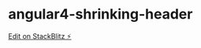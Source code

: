 # angular4-shrinking-header

[Edit on StackBlitz ⚡️](https://stackblitz.com/edit/shrinking-header-jdyvtg)